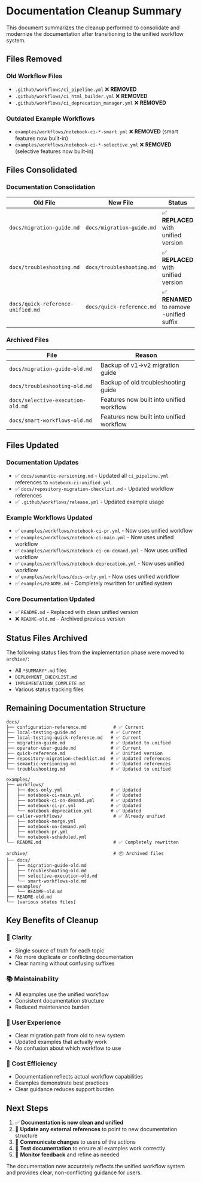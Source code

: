 # Documentation Cleanup Summary

This document summarizes the cleanup performed to consolidate and modernize the documentation after transitioning to the unified workflow system.

## Files Removed

### Old Workflow Files
- `.github/workflows/ci_pipeline.yml` ❌ **REMOVED**
- `.github/workflows/ci_html_builder.yml` ❌ **REMOVED** 
- `.github/workflows/ci_deprecation_manager.yml` ❌ **REMOVED**

### Outdated Example Workflows
- `examples/workflows/notebook-ci-*-smart.yml` ❌ **REMOVED** (smart features now built-in)
- `examples/workflows/notebook-ci-*-selective.yml` ❌ **REMOVED** (selective features now built-in)

## Files Consolidated

### Documentation Consolidation
| Old File | New File | Status |
|----------|----------|---------|
| `docs/migration-guide.md` | `docs/migration-guide.md` | ✅ **REPLACED** with unified version |
| `docs/troubleshooting.md` | `docs/troubleshooting.md` | ✅ **REPLACED** with unified version |
| `docs/quick-reference-unified.md` | `docs/quick-reference.md` | ✅ **RENAMED** to remove -unified suffix |

### Archived Files
| File | Reason |
|------|--------|
| `docs/migration-guide-old.md` | Backup of v1→v2 migration guide |
| `docs/troubleshooting-old.md` | Backup of old troubleshooting guide |
| `docs/selective-execution-old.md` | Features now built into unified workflow |
| `docs/smart-workflows-old.md` | Features now built into unified workflow |

## Files Updated

### Documentation Updates
- ✅ `docs/semantic-versioning.md` - Updated all `ci_pipeline.yml` references to `notebook-ci-unified.yml`
- ✅ `docs/repository-migration-checklist.md` - Updated workflow references
- ✅ `.github/workflows/release.yml` - Updated example usage

### Example Workflows Updated
- ✅ `examples/workflows/notebook-ci-pr.yml` - Now uses unified workflow
- ✅ `examples/workflows/notebook-ci-main.yml` - Now uses unified workflow  
- ✅ `examples/workflows/notebook-ci-on-demand.yml` - Now uses unified workflow
- ✅ `examples/workflows/notebook-deprecation.yml` - Now uses unified workflow
- ✅ `examples/workflows/docs-only.yml` - Now uses unified workflow
- ✅ `examples/README.md` - Completely rewritten for unified system

### Core Documentation Updated
- ✅ `README.md` - Replaced with clean unified version
- ❌ `README-old.md` - Archived previous version

## Status Files Archived

The following status files from the implementation phase were moved to `archive/`:
- All `*SUMMARY*.md` files
- `DEPLOYMENT_CHECKLIST.md`
- `IMPLEMENTATION_COMPLETE.md`
- Various status tracking files

## Remaining Documentation Structure

```
docs/
├── configuration-reference.md          # ✅ Current
├── local-testing-guide.md             # ✅ Current
├── local-testing-quick-reference.md   # ✅ Current
├── migration-guide.md                 # ✅ Updated to unified
├── operator-user-guide.md             # ✅ Current
├── quick-reference.md                 # ✅ Unified version
├── repository-migration-checklist.md  # ✅ Updated references
├── semantic-versioning.md             # ✅ Updated references
└── troubleshooting.md                 # ✅ Updated to unified

examples/
├── workflows/
│   ├── docs-only.yml                  # ✅ Updated
│   ├── notebook-ci-main.yml           # ✅ Updated
│   ├── notebook-ci-on-demand.yml      # ✅ Updated
│   ├── notebook-ci-pr.yml             # ✅ Updated
│   └── notebook-deprecation.yml       # ✅ Updated
├── caller-workflows/                   # ✅ Already unified
│   ├── notebook-merge.yml
│   ├── notebook-on-demand.yml
│   ├── notebook-pr.yml
│   └── notebook-scheduled.yml
└── README.md                           # ✅ Completely rewritten

archive/                                # 📦 Archived files
├── docs/
│   ├── migration-guide-old.md
│   ├── troubleshooting-old.md
│   ├── selective-execution-old.md
│   └── smart-workflows-old.md
├── examples/
│   └── README-old.md
├── README-old.md
└── [various status files]
```

## Key Benefits of Cleanup

### 🎯 Clarity
- Single source of truth for each topic
- No more duplicate or conflicting documentation
- Clear naming without confusing suffixes

### 📚 Maintainability  
- All examples use the unified workflow
- Consistent documentation structure
- Reduced maintenance burden

### 🚀 User Experience
- Clear migration path from old to new system
- Updated examples that actually work
- No confusion about which workflow to use

### 💾 Cost Efficiency
- Documentation reflects actual workflow capabilities
- Examples demonstrate best practices
- Clear guidance reduces support burden

## Next Steps

1. ✅ **Documentation is now clean and unified**
2. 🔄 **Update any external references** to point to new documentation structure
3. 📢 **Communicate changes** to users of the actions
4. 🧪 **Test documentation** to ensure all examples work correctly
5. 🔄 **Monitor feedback** and refine as needed

The documentation now accurately reflects the unified workflow system and provides clear, non-conflicting guidance for users.
